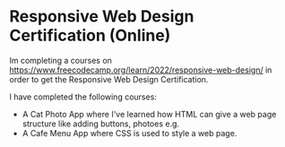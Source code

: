 # Responsive Web Design Certification (Online)

Im completing a courses on https://www.freecodecamp.org/learn/2022/responsive-web-design/ in order to get the Responsive Web Design Certification.

I have completed the following courses:
- A Cat Photo App where I've learned how HTML can give a web page structure like adding buttons, photoes e.g.
- A Cafe Menu App where CSS is used to style a web page.
